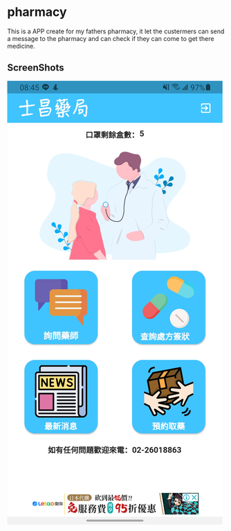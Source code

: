 # pharmacy

This is a APP create for my fathers pharmacy, it let the custermers can send a message to the pharmacy and can check if they can come to get there medicine.

## ScreenShots

![demo png](https://github.com/anderson155081/Pharmacy_app_FLUTTER/blob/master/01.jpg)

